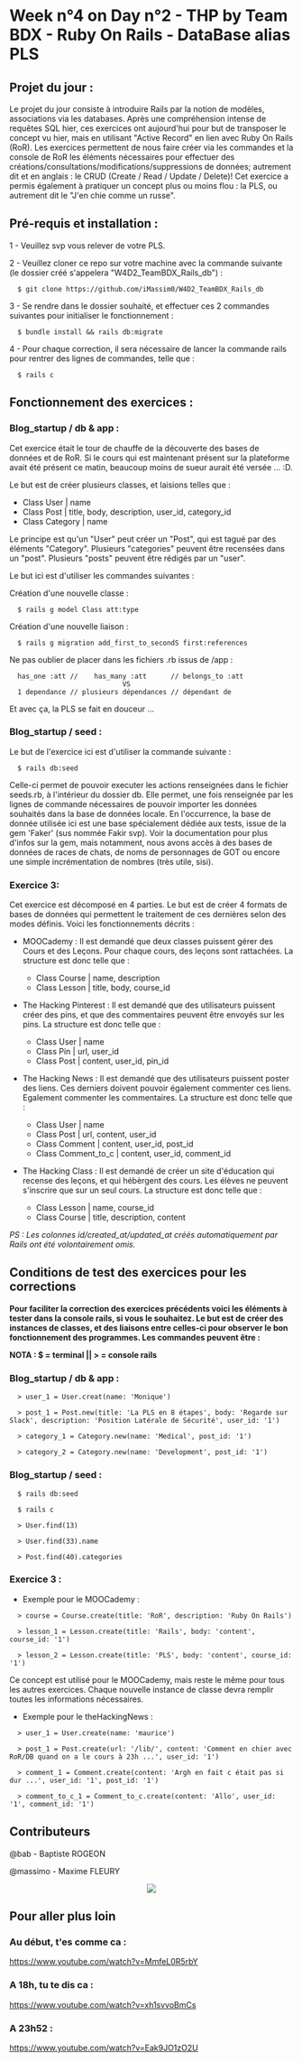 # Week n°4 on Day n°2 - THP by Team BDX - Ruby On Rails - DataBase alias PLS

## Projet du jour :

Le projet du jour consiste à introduire Rails par la notion de modèles, associations via les databases. Après une compréhension intense de requêtes SQL hier, ces exercices ont aujourd'hui pour but de transposer le concept vu hier, mais en utilisant "Active Record" en lien avec Ruby On Rails (RoR). Les exercices permettent de nous faire créer via les commandes et la console de RoR les éléments nécessaires pour effectuer des créations/consultations/modifications/suppressions de données; autrement dit et en anglais : le CRUD (Create / Read / Update / Delete)! Cet exercice a permis également à pratiquer un concept plus ou moins flou : la PLS, ou autrement dit le "J'en chie comme un russe".

## Pré-requis et installation :

1 - Veuillez svp vous relever de votre PLS.

2 - Veuillez cloner ce repo sur votre machine avec la commande suivante (le dossier créé s'appelera "W4D2_TeamBDX_Rails_db") :

```
  $ git clone https://github.com/iMassim0/W4D2_TeamBDX_Rails_db
```

3 - Se rendre dans le dossier souhaité, et effectuer ces 2 commandes suivantes pour initialiser le fonctionnement :

```
  $ bundle install && rails db:migrate
```

4 - Pour chaque correction, il sera nécessaire de lancer la commande rails pour rentrer des lignes de commandes, telle que :

```
  $ rails c
```

## Fonctionnement des exercices :

### Blog_startup / db & app :

Cet exercice était le tour de chauffe de la découverte des bases de données et de RoR. Si le cours qui est maintenant présent sur la plateforme avait été présent ce matin, beaucoup moins de sueur aurait été versée ... :D.

Le but est de créer plusieurs classes, et laisions telles que :

  - Class User | name
  - Class Post | title, body, description, user_id, category_id
  - Class Category | name

Le principe est qu'un "User" peut créer un "Post", qui est tagué par des éléments "Category". Plusieurs "categories" peuvent être recensées dans un "post". Plusieurs "posts" peuvent être rédigés par un "user".

Le but ici est d'utiliser les commandes suivantes :

Création d'une nouvelle classe :
```
  $ rails g model Class att:type
```

Création d'une nouvelle liaison :
```
  $ rails g migration add_first_to_secondS first:references
```

Ne pas oublier de placer dans les fichiers .rb issus de /app :
```
  has_one :att //    has_many :att      // belongs_to :att
                            VS
  1 dependance // plusieurs dépendances // dépendant de
```

Et avec ça, la PLS se fait en douceur ...

### Blog_startup / seed :

Le but de l'exercice ici est d'utiliser la commande suivante :
```
  $ rails db:seed
```
Celle-ci permet de pouvoir executer les actions renseignées dans le fichier seeds.rb, à l'intérieur du dossier db. Elle permet, une fois renseignée par les lignes de commande nécessaires de pouvoir importer les données souhaités dans la base de données locale. En l'occurrence, la base de donnée utilisée ici est une base spécialement dédiée aux tests, issue de la gem 'Faker' (sus nommée Fakir svp). Voir la documentation pour plus d'infos sur la gem, mais notamment, nous avons accès à des bases de données de races de chats, de noms de personnages de GOT ou encore une simple incrémentation de nombres (très utile, sisi).

### Exercice 3:

Cet exercice est décomposé en 4 parties. Le but est de créer 4 formats de bases de données qui permettent le traitement de ces dernières selon des modes définis. Voici les fonctionnements décrits :

  * MOOCademy : Il est demandé que deux classes puissent gérer des Cours et des Leçons. Pour chaque cours, des leçons sont rattachées. La structure est donc telle que :
    - Class Course | name, description
    - Class Lesson | title, body, course_id

  * The Hacking Pinterest : Il est demandé que des utilisateurs puissent créer des pins, et que des commentaires peuvent être envoyés sur les pins. La structure est donc telle que :
    - Class User | name
    - Class Pin | url, user_id
    - Class Post | content, user_id, pin_id

  * The Hacking News : Il est demandé que des utilisateurs puissent poster des liens. Ces derniers doivent pouvoir également commenter ces liens. Egalement commenter les commentaires. La structure est donc telle que :
    - Class User | name
    - Class Post | url, content, user_id
    - Class Comment | content, user_id, post_id
    - Class Comment_to_c | content, user_id, comment_id

  * The Hacking Class : Il est demandé de créer un site d'éducation qui recense des leçons, et qui hébèrgent des cours. Les élèves ne peuvent s'inscrire que sur un seul cours. La structure est donc telle que :
    - Class Lesson | name, course_id
    - Class Course | title, description, content

*PS : Les colonnes id/created_at/updated_at créés automatiquement par Rails ont été volontairement omis.*

## Conditions de test des exercices pour les corrections

**Pour faciliter la correction des exercices précédents voici les éléments à tester dans la console rails, si vous le souhaitez. Le but est de créer des instances de classes, et des liaisons entre celles-ci pour observer le bon fonctionnement des programmes. Les commandes peuvent être :**

**NOTA : $ = terminal || > = console rails**

### Blog_startup / db & app :

```
  > user_1 = User.creat(name: 'Monique')

  > post_1 = Post.new(title: 'La PLS en 8 étapes', body: 'Regarde sur Slack', description: 'Position Latérale de Sécurité', user_id: '1')

  > category_1 = Category.new(name: 'Medical', post_id: '1')

  > category_2 = Category.new(name: 'Development', post_id: '1')
```

### Blog_startup / seed :

```
  $ rails db:seed

  $ rails c

  > User.find(13)

  > User.find(33).name

  > Post.find(40).categories
```

### Exercice 3 :

  * Exemple pour le MOOCademy :

```
  > course = Course.create(title: 'RoR', description: 'Ruby On Rails')

  > lesson_1 = Lesson.create(title: 'Rails', body: 'content', course_id: '1')

  > lesson_2 = Lesson.create(title: 'PLS', body: 'content', course_id: '1')
```

Ce concept est utilisé pour le MOOCademy, mais reste le même pour tous les autres exercices. Chaque nouvelle instance de classe devra remplir toutes les informations nécessaires.

  * Exemple pour le theHackingNews :

```
  > user_1 = User.create(name: 'maurice')

  > post_1 = Post.create(url: '/lib/', content: 'Comment en chier avec RoR/DB quand on a le cours à 23h ...', user_id: '1')

  > comment_1 = Comment.create(content: 'Argh en fait c était pas si dur ...', user_id: '1', post_id: '1')

  > comment_to_c_1 = Comment_to_c.create(content: 'Allo', user_id: '1', comment_id: '1')
```

## Contributeurs

@bab - Baptiste ROGEON

@massimo - Maxime FLEURY

<p align="center">
  <img src="THP_BDX.png"/>
</p>

## Pour aller plus loin

### Au début, t'es comme ca :
https://www.youtube.com/watch?v=MmfeL0R5rbY

### A 18h, tu te dis ca :
https://www.youtube.com/watch?v=xh1svvoBmCs

### A 23h52 :
https://www.youtube.com/watch?v=Eak9JO1zO2U
